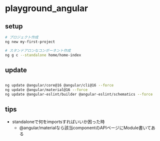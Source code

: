 # playground_angular

## setup

```bash
# プロジェクト作成
ng new my-first-project

# スタンドアロンなコンポーネント作成
ng g c --standalone home/home-index

```

## update

```bash

ng update @angular/core@16 @angular/cli@16 --force
ng update @angular/material@16 --force
ng update @angular-eslint/builder @angular-eslint/schematics --force

```

## tips

- standaloneで何をimportsすればいいか困った時
  - @angular/materialなら該当componentのAPIページにModule書いてある
